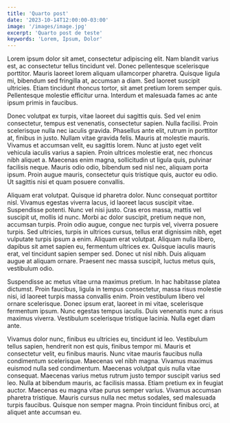 ```yaml
---
title: 'Quarto post'
date: '2023-10-14T12:00:00-03:00'
image: '/images/image.jpg'
excerpt: 'Quarto post de teste'
keywords: 'Lorem, Ipsum, Dolor'
---
```


Lorem ipsum dolor sit amet, consectetur adipiscing elit. Nam blandit varius est, ac consectetur tellus tincidunt vel. Donec pellentesque scelerisque porttitor. Mauris laoreet lorem aliquam ullamcorper pharetra. Quisque ligula mi, bibendum sed fringilla at, accumsan a diam. Sed laoreet suscipit ultricies. Etiam tincidunt rhoncus tortor, sit amet pretium lorem semper quis. Pellentesque molestie efficitur urna. Interdum et malesuada fames ac ante ipsum primis in faucibus.

Donec volutpat ex turpis, vitae laoreet dui sagittis quis. Sed vel enim consectetur, tempus est venenatis, consectetur sapien. Nulla facilisi. Proin scelerisque nulla nec iaculis gravida. Phasellus ante elit, rutrum in porttitor at, finibus in justo. Nullam vitae gravida felis. Mauris at molestie mauris. Vivamus et accumsan velit, eu sagittis lorem. Nunc at justo eget velit vehicula iaculis varius a sapien. Proin ultrices molestie erat, nec rhoncus nibh aliquet a. Maecenas enim magna, sollicitudin ut ligula quis, pulvinar facilisis neque. Mauris odio odio, bibendum sed nisl nec, aliquam porta ipsum. Proin augue mauris, consectetur quis tristique quis, auctor eu odio. Ut sagittis nisi et quam posuere convallis.

Aliquam erat volutpat. Quisque id pharetra dolor. Nunc consequat porttitor nisl. Vivamus egestas viverra lacus, id laoreet lacus suscipit vitae. Suspendisse potenti. Nunc vel nisi justo. Cras eros massa, mattis vel suscipit ut, mollis id nunc. Morbi ac dolor suscipit, pretium neque non, accumsan turpis. Proin odio augue, congue nec turpis vel, viverra posuere turpis. Sed ultricies, turpis in ultrices cursus, tellus erat dignissim nibh, eget vulputate turpis ipsum a enim. Aliquam erat volutpat. Aliquam nulla libero, dapibus sit amet sapien eu, fermentum ultrices ex. Quisque iaculis mauris erat, vel tincidunt sapien semper sed. Donec ut nisl nibh. Duis aliquam augue at aliquam ornare. Praesent nec massa suscipit, luctus metus quis, vestibulum odio.

Suspendisse ac metus vitae urna maximus pretium. In hac habitasse platea dictumst. Proin faucibus, ligula in tempus consectetur, massa risus molestie nisi, id laoreet turpis massa convallis enim. Proin vestibulum libero vel ornare scelerisque. Donec ipsum erat, laoreet in mi vitae, scelerisque fermentum ipsum. Nunc egestas tempus iaculis. Duis venenatis nunc a risus maximus viverra. Vestibulum scelerisque tristique lacinia. Nulla eget diam ante.

Vivamus dolor nunc, finibus eu ultricies eu, tincidunt id leo. Vestibulum tellus sapien, hendrerit non est quis, finibus tempor mi. Mauris et consectetur velit, eu finibus mauris. Nunc vitae mauris faucibus nulla condimentum scelerisque. Maecenas vel nibh magna. Vivamus maximus euismod nulla sed condimentum. Maecenas volutpat quis nulla vitae consequat. Maecenas varius metus rutrum justo tempor suscipit varius sed leo. Nulla at bibendum mauris, ac facilisis massa. Etiam pretium ex in feugiat auctor. Maecenas eu magna vitae purus semper varius. Vivamus accumsan pharetra tristique. Mauris cursus nulla nec metus sodales, sed malesuada turpis faucibus. Quisque non semper magna. Proin tincidunt finibus orci, at aliquet ante accumsan eu.
